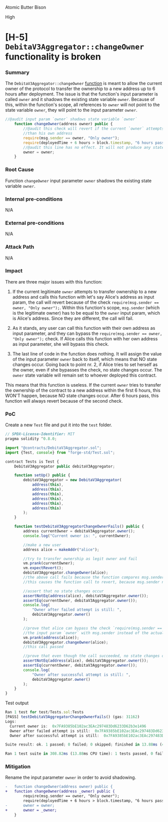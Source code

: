 Atomic Butter Bison

High

# [H-5] `DebitaV3Aggregator::changeOwner` functionality is broken

### Summary

The `DebitaV3Aggregator::changeOwner` [function](https://github.com/sherlock-audit/2024-11-debita-finance-v3/blob/main/Debita-V3-Contracts/contracts/DebitaV3Aggregator.sol#L682) is meant to allow the current owner of the protocol to transfer the ownership to a new address up to 6 hours after deployment. The issue is that the function's input parameter is called `owner` and it shadows the existing state variable `owner`. Because of this, within the function's scope, all references to `owner` will not point to the state variable `owner`, they will point to the input parameter `owner`.

```javascript
//@audit input param `owner` shadows state variable `owner`
    function changeOwner(address owner) public {
        //@audit this check will revert if the current `owner` attempts to pass in an `owner` input param different
        //than his own address
        require(msg.sender == owner, "Only owner");
        require(deployedTime + 6 hours > block.timestamp, "6 hours passed");
        //@audit this line has no effect. It will not produce any state changes
        owner = owner;
    }

```

### Root Cause

Function `changeOwner` input parameter `owner` shadows the existing state variable `owner`.

### Internal pre-conditions

N/A

### External pre-conditions

N/A

### Attack Path

N/A

### Impact

There are three major issues with this function:

1. If the current legitimate `owner` attempts to transfer ownership to a new address and calls this function with let's say Alice's address as input param, the call will revert because of the check `require(msg.sender == owner, "Only owner");`. Within this function's scope, `msg.sender` (which is the legitimate owner) has to be equal to the `owner` input param, which is Alice's address. Since they are different, the call will fail.

2. As it stands, any user can call this function with their own address as input parameter, and they can bypass the `require(msg.sender == owner, "Only owner");` check. If Alice calls this function with her own address as input parameter, she will bypass this check.

3. The last line of code in the function does nothing. It will assign the value of the input parameter `owner` back to itself, which means that NO state changes occur. Going back to point nr. 2, if Alice tries to set herself as the owner, even if she bypasses the check, no state changes occur. The `owner` state variable will remain set to whoever deployed this contract.

This means that this function is useless. If the current `owner` tries to transfer the ownership of the contract to a new address within the first 6 hours, this WON'T happen, because NO state changes occur. After 6 hours pass, this function will always revert because of the second check.

### PoC

Create a new `Test` file and put it into the `test` folder.

```javascript
// SPDX-License-Identifier: MIT
pragma solidity ^0.8.0;

import "@contracts/DebitaV3Aggregator.sol";
import {Test, console} from "forge-std/Test.sol";

contract Tests is Test {
    DebitaV3Aggregator public debitaV3Aggregator;

    function setUp() public {
        debitaV3Aggregator = new DebitaV3Aggregator(
            address(this),
            address(this),
            address(this),
            address(this),
            address(this),
            address(this)
        );
    }

    function testDebitaV3AggregatorChangeOwnerFails() public {
        address currentOwner = debitaV3Aggregator.owner();
        console.log("Current owner is: ", currentOwner);

        //make a new user
        address alice = makeAddr("alice");

        //try to transfer ownership as legit owner and fail
        vm.prank(currentOwner);
        vm.expectRevert();
        debitaV3Aggregator.changeOwner(alice);
        //the above call fails because the function compares msg.sender with the input parameter owner instead of the state variable owner
        //this causes the function call to revert, because msg.sender needs to be == owner input param

        //assert that no state changes occur
        assertNotEq(address(alice), debitaV3Aggregator.owner());
        assertEq(currentOwner, debitaV3Aggregator.owner());
        console.log(
            "Owner after failed attempt is still: ",
            debitaV3Aggregator.owner()
        );

        //prove that alice can bypass the check `require(msg.sender == owner, "Only owner");` because the contract compares
        //the input param `owner` with msg.sender instead of the actual state variable
        vm.prank(address(alice));
        debitaV3Aggregator.changeOwner(alice);
        //this call passed

        //prove that even though the call succeeded, no state changes occured
        assertNotEq(address(alice), debitaV3Aggregator.owner());
        assertEq(currentOwner, debitaV3Aggregator.owner());
        console.log(
            "Owner after successful attempt is still: ",
            debitaV3Aggregator.owner()
        );
    }
}
```

Test output

```javascript
Ran 1 test for test/Tests.sol:Tests
[PASS] testDebitaV3AggregatorChangeOwnerFails() (gas: 31162)
Logs:
  Current owner is:  0x7FA9385bE102ac3EAc297483Dd6233D62b3e1496
  Owner after failed attempt is still:  0x7FA9385bE102ac3EAc297483Dd6233D62b3e1496
  Owner after successful attempt is still:  0x7FA9385bE102ac3EAc297483Dd6233D62b3e1496

Suite result: ok. 1 passed; 0 failed; 0 skipped; finished in 13.88ms (4.62ms CPU time)

Ran 1 test suite in 308.82ms (13.88ms CPU time): 1 tests passed, 0 failed, 0 skipped (1 total tests)
```

### Mitigation

Rename the input parameter `owner` in order to avoid shadowing.

```diff
-   function changeOwner(address owner) public {
+   function changeOwner(address _owner) public {
        require(msg.sender == owner, "Only owner");
        require(deployedTime + 6 hours > block.timestamp, "6 hours passed");
-       owner = owner;
+       owner = _owner;
    }
```